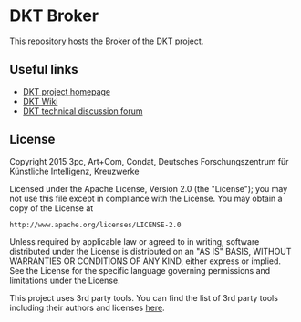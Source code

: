 # DKT Broker

This repository hosts the Broker of the DKT project. 

## Useful links

* [DKT project homepage](http://digitale-kuratierung.de/)
* [DKT Wiki](https://github.com/dkt2-project/technical-discussion/wiki)
* [DKT technical discussion forum](https://github.com/dkt2-project/technical-discussion/issues)

## License

Copyright 2015  3pc, Art+Com, Condat,
Deutsches Forschungszentrum für Künstliche Intelligenz, Kreuzwerke

Licensed under the Apache License, Version 2.0 (the "License");
you may not use this file except in compliance with the License.
You may obtain a copy of the License at

    http://www.apache.org/licenses/LICENSE-2.0

Unless required by applicable law or agreed to in writing, software
distributed under the License is distributed on an "AS IS" BASIS,
WITHOUT WARRANTIES OR CONDITIONS OF ANY KIND, either express or implied.
See the License for the specific language governing permissions and
limitations under the License.

This project uses 3rd party tools. You can find the list of 3rd party tools including their authors and licenses [here](LICENSE-3RD-PARTY).
